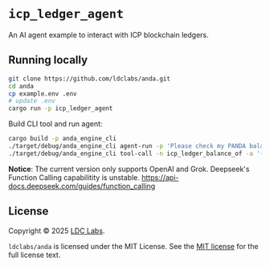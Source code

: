 # `icp_ledger_agent`

An AI agent example to interact with ICP blockchain ledgers.

## Running locally

```sh
git clone https://github.com/ldclabs/anda.git
cd anda
cp example.env .env
# update .env
cargo run -p icp_ledger_agent
```

Build CLI tool and run agent:
```sh
cargo build -p anda_engine_cli
./target/debug/anda_engine_cli agent-run -p 'Please check my PANDA balance'
./target/debug/anda_engine_cli tool-call -n icp_ledger_balance_of -a '{"account":"535yc-uxytb-gfk7h-tny7p-vjkoe-i4krp-3qmcl-uqfgr-cpgej-yqtjq-rqe","symbol":"PANDA"}'
```

**Notice**: The current version only supports OpenAI and Grok. Deepseek's Function Calling capabilitity is unstable. https://api-docs.deepseek.com/guides/function_calling

## License
Copyright © 2025 [LDC Labs](https://github.com/ldclabs).

`ldclabs/anda` is licensed under the MIT License. See the [MIT license][license] for the full license text.

[license]: ./../../LICENSE-MIT
